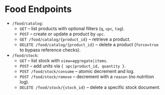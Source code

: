 # Food Endpoints

- `/food/catalog`:
  - `GET` – list products with optional filters (`q`, `upc`, `tag`).
  - `POST` – create or update a product by `upc`.
  - `GET /food/catalog/{product_id}` – retrieve a product.
  - `DELETE /food/catalog/{product_id}` – delete a product (`force=true` to bypass reference checks).
- `/food/stock`:
  - `GET` – list stock with `view=aggregate|items`.
  - `POST` – add units via `{ upc|product_id, quantity }`.
  - `POST /food/stock/consume` – atomic decrement and log.
  - `POST /food/stock/remove` – decrement with a `reason` (no nutrition log).
  - `DELETE /food/stock/{stock_id}` – delete a specific stock document.
